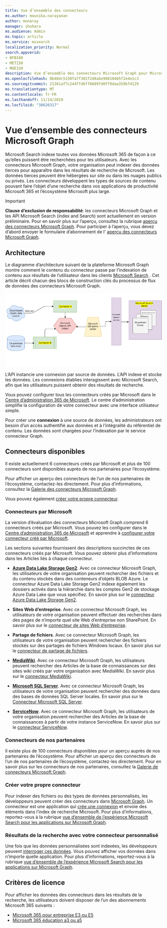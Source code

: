 ```yaml
---
title: Vue d’ensemble des connecteurs
ms.author: mounika.narayanan
author: monaray
manager: shohara
ms.audience: Admin
ms.topic: article
ms.service: mssearch
localization_priority: Normal
search.appverid:
- BFB160
- MET150
- MOE150
description: Vue d’ensemble des connecteurs Microsoft Graph pour Microsoft Search
ms.openlocfilehash: 8b46dc5150fa7f302f2d8abe98018465f2e4e1c3
ms.sourcegitcommit: 21361af7c244ffd6ff8689fd0ff0daa359bf4129
ms.translationtype: MT
ms.contentlocale: fr-FR
ms.lasthandoff: 11/14/2019
ms.locfileid: "38626317"
---
```

# <a name="overview-of-microsoft-graph-connectors"></a>Vue d’ensemble des connecteurs Microsoft Graph

Microsoft Search indexe toutes vos données Microsoft 365 de façon à ce qu’elles puissent être recherchées pour les utilisateurs. Avec les connecteurs Microsoft Graph, votre organisation peut indexer des données tierces pour apparaître dans les résultats de recherche de Microsoft. Les données tierces peuvent être hébergées sur site ou dans les nuages publics ou privés. Les connecteurs développent les types de sources de contenu pouvant faire l’objet d’une recherche dans vos applications de productivité Microsoft 365 et l’écosystème Microsoft plus large.

> [!IMPORTANT]
> **Clause d’exclusion de responsabilité**: les connecteurs Microsoft Graph et les API Microsoft Search (index and Search) sont actuellement en version préliminaire. Pour en savoir plus sur l’aperçu, consultez la rubrique [aperçu des connecteurs Microsoft Graph](connectors-preview.md). Pour participer à l’aperçu, vous devez d’abord envoyer le formulaire d’abonnement de l' [aperçu des connecteurs Microsoft Graph](https://forms.office.com/Pages/ResponsePage.aspx?id=v4j5cvGGr0GRqy180BHbRxWYgu82J_RFnMMATAS6_chUNVYwNU1CMDNZUDBSSDZKWVo2RDJDRjRLQi4u).

## <a name="architecture"></a>Architecture
Le diagramme d’architecture suivant de la plateforme Microsoft Graph montre comment le contenu du connecteur passe par l’indexation de contenu aux résultats de l’utilisateur dans les clients [Microsoft Search](https://docs.microsoft.com/microsoftsearch/overview-microsoft-search) . Cet article décrit chacun des blocs de construction clés du processus de flux de données des connecteurs Microsoft Graph.

![](media/highlevel-connectors_FINAL.png)

L’API instancie une connexion par source de données. L’API indexe et stocke les données. Les connexions établies interagissent avec Microsoft Search, afin que les utilisateurs puissent obtenir des résultats de recherche.

Vous pouvez configurer tous les connecteurs créés par Microsoft dans le [Centre d’administration 365 de Microsoft](https://admin.microsoft.com). Le centre d’administration simplifie la configuration de votre connecteur avec une interface utilisateur simple.

Pour créer une **connexion** à une source de données, les administrateurs ont besoin d’un accès authentifié aux données et à l’intégralité du référentiel de contenu. Les données sont chargées pour l’indexation par le service connecteur Graph.

## <a name="available-connectors"></a>Connecteurs disponibles
Il existe actuellement 6 connecteurs créés par Microsoft et plus de 100 connecteurs sont disponibles auprès de nos partenaires pour l’écosystème.

Pour afficher un aperçu des connecteurs de l’un de nos partenaires de l’écosystème, contactez-les directement. Pour plus d’informations, consultez la [Galerie des connecteurs Microsoft Graph](connectors-gallery.md).

Vous pouvez également [créer votre propre connecteur](https://docs.microsoft.com/graph/search-concept-overview).

### <a name="connectors-by-microsoft"></a>Connecteurs par Microsoft
La version d’évaluation des connecteurs Microsoft Graph comprend 6 connecteurs créés par Microsoft. Vous pouvez les configurer dans le [Centre d’administration 365 de Microsoft](https://admin.microsoft.com) et apprendre à [configurer votre connecteur créé par Microsoft](configure-connector.md).

Les sections suivantes fournissent des descriptions succinctes de ces connecteurs créés par Microsoft. Vous pouvez obtenir plus d’informations dans les Articles liés à chaque connecteur.

- **[Azure Data Lake Storage Gen2](https://docs.microsoft.com/azure/storage/blobs/data-lake-storage-introduction)**. Avec ce connecteur Microsoft Graph, les utilisateurs de votre organisation peuvent rechercher des fichiers et du contenu stockés dans des conteneurs d’objets BLOB Azure. Le connecteur Azure Data Lake Storage Gen2 indexe également les dossiers activés dans la hiérarchie dans les comptes Gen2 de stockage Azure Data Lake que vous spécifiez.
En savoir plus sur le [connecteur Azure Data Lake Storage Gen2](azure-data-lake-connector.md).

- **Sites Web d’entreprise**. Avec ce connecteur Microsoft Graph, les utilisateurs de votre organisation peuvent effectuer des recherches dans des pages de n’importe quel site Web d’entreprise non SharePoint.
En savoir plus sur le [connecteur de sites Web d’entreprise](enterprise-web-connector.md).

- **Partage de fichiers**. Avec ce connecteur Microsoft Graph, les utilisateurs de votre organisation peuvent rechercher des fichiers stockés sur des partages de fichiers Windows locaux.
En savoir plus sur le [connecteur de partage de fichiers](file-share-connector.md).

- **[MediaWiki](https://www.mediawiki.org/wiki/MediaWiki)**. Avec ce connecteur Microsoft Graph, les utilisateurs peuvent rechercher des Articles de la base de connaissances sur des sites wiki créés par votre organisation avec MediaWiki.
En savoir plus sur le [connecteur MediaWiki](mediawiki-connector.md).

- **[Microsoft SQL Server](https://www.microsoft.com/sql-server/sql-server-2017)**. Avec ce connecteur Microsoft Graph, les utilisateurs de votre organisation peuvent rechercher des données dans des bases de données SQL Server locales.
En savoir plus sur le [Connecteur Microsoft SQL Server](MSSQL-connector.md).

- **[ServiceNow](https://www.servicenow.com)**. Avec ce connecteur Microsoft Graph, les utilisateurs de votre organisation peuvent rechercher des Articles de la base de connaissances à partir de votre instance ServiceNow.
En savoir plus sur le [connecteur ServiceNow](servicenow-connector.md).

### <a name="connectors-from-our-partners"></a>Connecteurs de nos partenaires
Il existe plus de 100 connecteurs disponibles pour un aperçu auprès de nos partenaires de l’écosystème. Pour afficher un aperçu des connecteurs de l’un de nos partenaires de l’écosystème, contactez-les directement.
Pour en savoir plus sur les connecteurs de nos partenaires, consultez la [Galerie de connecteurs Microsoft Graph](connectors-gallery.md).

### <a name="build-your-own-connector"></a>Créer votre propre connecteur
Pour indexer des fichiers ou des types de données personnalisés, les développeurs peuvent créer des connecteurs dans [Microsoft Graph](https://developer.microsoft.com/graph/). Un connecteur est une application qui [crée une connexion](https://docs.microsoft.com/graph/search-index-manage-connections) et envoie des éléments dans l’index de recherche Microsoft. Pour plus d’informations, reportez-vous à la rubrique [vue d’ensemble de l’expérience Microsoft Search pour les applications sur Microsoft Graph](https://docs.microsoft.com/graph/search-concept-overview).

### <a name="search-results-with-your-custom-built-connector"></a>Résultats de la recherche avec votre connecteur personnalisé
Une fois que les données personnalisées sont indexées, les développeurs peuvent [interroger ces données](https://docs.microsoft.com/graph/search-concept-custom-types). Vous pouvez afficher vos données dans n’importe quelle application. Pour plus d’informations, reportez-vous à la rubrique [vue d’ensemble de l’expérience Microsoft Search pour les applications sur Microsoft Graph](https://docs.microsoft.com/graph/search-concept-overview).

## <a name="license-requirements"></a>Critères de licence
Pour afficher les données des connecteurs dans les résultats de la recherche, les utilisateurs doivent disposer de l’un des abonnements Microsoft 365 suivants :
- <a href="https://www.microsoft.com/microsoft-365/compare-all-microsoft-365-plans" target="_blank">Microsoft 365 pour entreprise E3 ou E5</a>
- <a href="https://www.microsoft.com/microsoft-365/academic/compare-office-365-education-plans?activetab=tab:primaryr1" target="_blank">Microsoft 365 éducation a3 ou a5</a>
